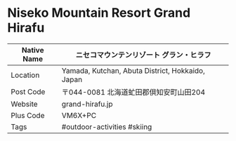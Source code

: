 # Niseko Mountain Resort Grand Hirafu

| Native Name | ニセコマウンテンリゾート グラン・ヒラフ          |
|-------------|--------------------------------------------------|
| Location    | Yamada, Kutchan, Abuta District, Hokkaido, Japan |
| Post Code   | 〒044-0081 北海道虻田郡倶知安町山田204           |
| Website     | grand-hirafu.jp                                  |
| Plus Code   | VM6X+PC                                          |
| Tags        | #outdoor-activities #skiing                      |
